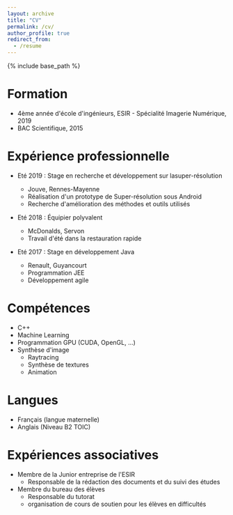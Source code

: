 ```yaml
---
layout: archive
title: "CV"
permalink: /cv/
author_profile: true
redirect_from:
  - /resume
---
```


{% include base_path %}

Formation
======
* 4ème année d'école d'ingénieurs, ESIR - Spécialité Imagerie Numérique, 2019
* BAC Scientifique, 2015


Expérience professionnelle
======
* Eté 2019 : Stage en recherche et développement sur lasuper-résolution
  * Jouve, Rennes-Mayenne
  * Réalisation d'un prototype de Super-résolution sous Android
  * Recherche d'amélioration des méthodes et outils utilisés

* Eté 2018 : Équipier polyvalent
  * McDonalds, Servon
  * Travail d'été dans la restauration rapide
  
* Eté 2017 : Stage en développement Java
  * Renault, Guyancourt
  * Programmation JEE
  * Développement agile


Compétences
======
* C++
* Machine Learning
* Programmation GPU (CUDA, OpenGL, ...)
* Synthèse d'image
  * Raytracing
  * Synthèse de textures
  * Animation


Langues
======
* Français (langue maternelle)
* Anglais (Niveau B2 TOIC)


Expériences associatives
======
* Membre de la Junior entreprise de l'ESIR
  * Responsable de la rédaction des documents et du suivi des études
* Membre du bureau des élèves
  * Responsable du tutorat
  * organisation de cours de soutien pour les élèves en difficultés
  

